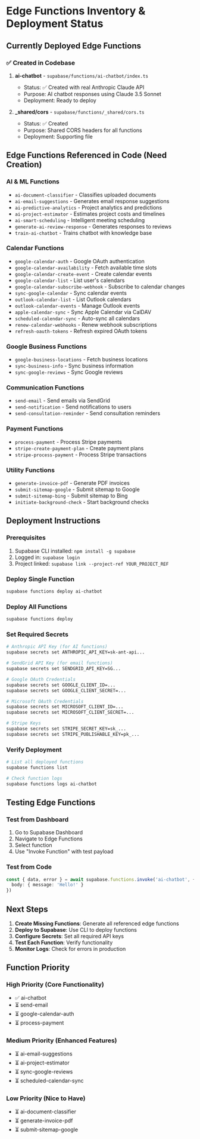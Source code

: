 # Edge Functions Inventory & Deployment Status

## Currently Deployed Edge Functions

### ✅ Created in Codebase
1. **ai-chatbot** - `supabase/functions/ai-chatbot/index.ts`
   - Status: ✅ Created with real Anthropic Claude API
   - Purpose: AI chatbot responses using Claude 3.5 Sonnet
   - Deployment: Ready to deploy

2. **_shared/cors** - `supabase/functions/_shared/cors.ts`
   - Status: ✅ Created
   - Purpose: Shared CORS headers for all functions
   - Deployment: Supporting file

## Edge Functions Referenced in Code (Need Creation)

### AI & ML Functions
- `ai-document-classifier` - Classifies uploaded documents
- `ai-email-suggestions` - Generates email response suggestions
- `ai-predictive-analytics` - Project analytics and predictions
- `ai-project-estimator` - Estimates project costs and timelines
- `ai-smart-scheduling` - Intelligent meeting scheduling
- `generate-ai-review-response` - Generates responses to reviews
- `train-ai-chatbot` - Trains chatbot with knowledge base

### Calendar Functions
- `google-calendar-auth` - Google OAuth authentication
- `google-calendar-availability` - Fetch available time slots
- `google-calendar-create-event` - Create calendar events
- `google-calendar-list` - List user's calendars
- `google-calendar-subscribe-webhook` - Subscribe to calendar changes
- `sync-google-calendar` - Sync calendar events
- `outlook-calendar-list` - List Outlook calendars
- `outlook-calendar-events` - Manage Outlook events
- `apple-calendar-sync` - Sync Apple Calendar via CalDAV
- `scheduled-calendar-sync` - Auto-sync all calendars
- `renew-calendar-webhooks` - Renew webhook subscriptions
- `refresh-oauth-tokens` - Refresh expired OAuth tokens

### Google Business Functions
- `google-business-locations` - Fetch business locations
- `sync-business-info` - Sync business information
- `sync-google-reviews` - Sync Google reviews

### Communication Functions
- `send-email` - Send emails via SendGrid
- `send-notification` - Send notifications to users
- `send-consultation-reminder` - Send consultation reminders

### Payment Functions
- `process-payment` - Process Stripe payments
- `stripe-create-payment-plan` - Create payment plans
- `stripe-process-payment` - Process Stripe transactions

### Utility Functions
- `generate-invoice-pdf` - Generate PDF invoices
- `submit-sitemap-google` - Submit sitemap to Google
- `submit-sitemap-bing` - Submit sitemap to Bing
- `initiate-background-check` - Start background checks

## Deployment Instructions

### Prerequisites
1. Supabase CLI installed: `npm install -g supabase`
2. Logged in: `supabase login`
3. Project linked: `supabase link --project-ref YOUR_PROJECT_REF`

### Deploy Single Function
```bash
supabase functions deploy ai-chatbot
```

### Deploy All Functions
```bash
supabase functions deploy
```

### Set Required Secrets
```bash
# Anthropic API Key (for AI functions)
supabase secrets set ANTHROPIC_API_KEY=sk-ant-api...

# SendGrid API Key (for email functions)
supabase secrets set SENDGRID_API_KEY=SG...

# Google OAuth Credentials
supabase secrets set GOOGLE_CLIENT_ID=...
supabase secrets set GOOGLE_CLIENT_SECRET=...

# Microsoft OAuth Credentials
supabase secrets set MICROSOFT_CLIENT_ID=...
supabase secrets set MICROSOFT_CLIENT_SECRET=...

# Stripe Keys
supabase secrets set STRIPE_SECRET_KEY=sk_...
supabase secrets set STRIPE_PUBLISHABLE_KEY=pk_...
```

### Verify Deployment
```bash
# List all deployed functions
supabase functions list

# Check function logs
supabase functions logs ai-chatbot
```

## Testing Edge Functions

### Test from Dashboard
1. Go to Supabase Dashboard
2. Navigate to Edge Functions
3. Select function
4. Use "Invoke Function" with test payload

### Test from Code
```typescript
const { data, error } = await supabase.functions.invoke('ai-chatbot', {
  body: { message: 'Hello!' }
})
```

## Next Steps

1. **Create Missing Functions**: Generate all referenced edge functions
2. **Deploy to Supabase**: Use CLI to deploy functions
3. **Configure Secrets**: Set all required API keys
4. **Test Each Function**: Verify functionality
5. **Monitor Logs**: Check for errors in production

## Function Priority

### High Priority (Core Functionality)
- ✅ ai-chatbot
- ⏳ send-email
- ⏳ google-calendar-auth
- ⏳ process-payment

### Medium Priority (Enhanced Features)
- ⏳ ai-email-suggestions
- ⏳ ai-project-estimator
- ⏳ sync-google-reviews
- ⏳ scheduled-calendar-sync

### Low Priority (Nice to Have)
- ⏳ ai-document-classifier
- ⏳ generate-invoice-pdf
- ⏳ submit-sitemap-google
